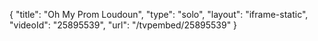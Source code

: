 {
    "title": "Oh My Prom Loudoun",
    "type": "solo",
    "layout": "iframe-static",
    "videoId": "25895539",
    "url": "\/tvpembed\/25895539"
}